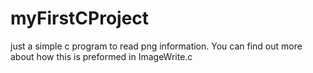 # myFirstCProject
just a simple c program to read png information. You can find out more about how this is preformed in ImageWrite.c
